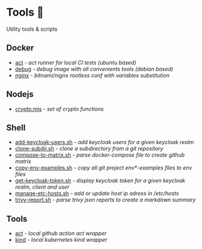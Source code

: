 # Tools :wrench:

Utility tools & scripts

## Docker

- [act](./docker/act/Dockerfile) *- act runner for local CI tests (ubuntu based)*
- [debug](./docker/debug/Dockerfile) *- debug image with all convenients tools (debian based)*
- [nginx](./docker/nginx/Dockerfile) *- bitnami/nignx rootless conf with variables substitution*

## Nodejs

- [crypto.mjs](./node/crypto.mjs) *- set of crypto functions*

## Shell

- [add-keycloak-users.sh](./shell/add-keycloak-users.sh) *- add keycloak users for a given keycloak realm*
- [clone-subdir.sh](./shell/clone-subdir.sh) *- clone a subdirectory from a git repository*
- [compose-to-matrix.sh](./shell/compose-to-matrix.sh) *- parse docker-compose file to create github matrix*
- [copy-env-examples.sh](./shell/copy-env-examples.sh) *- copy all git project env\*-examples files to env files*
- [get-keycloak-token.sh](./shell/get-keycloak-token.sh) *- display keycloak token for a given keycloak realm, client and user*
- [manage-etc-hosts.sh](./shell/manage-etc-hosts.sh) *- add or update host ip adress in /etc/hosts*
- [trivy-report.sh](./shell/trivy-report.sh) *- parse trivy json reports to create a markdown summary*

## Tools

- [act](./act/README.md) *- local github action act wrapper*
- [kind](./kind/README.md) *- local kubernetes kind wrapper*
